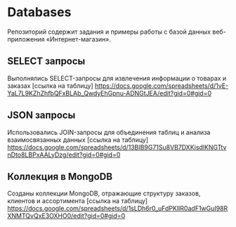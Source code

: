# Databases
Репозиторий содержит задания и примеры работы с базой данных веб-приложения «Интернет-магазин».

## SELECT запросы
Выполнялись SELECT-запросы для извлечения информации о товарах и заказах
[ссылка на таблицу]
https://docs.google.com/spreadsheets/d/1vE-YaL7L9KZhZhfbQFxBLAb_QwdyEhGpnu-ADNGtJEA/edit?gid=0#gid=0

## JSON запросы
Использовались JOIN-запросы для объединения таблиц и анализа взаимосвязанных данных
[cсылка на таблицу]
https://docs.google.com/spreadsheets/d/13BIB9G71Su8VB7DXKisdlKNGTtvnDto8LBPxAALyDzg/edit?gid=0#gid=0

## Коллекция в MongoDB
Созданы коллекции MongoDB, отражающие структуру заказов, клиентов и ассортимента
[ссылка на таблицу]
https://docs.google.com/spreadsheets/d/1sLDh6r0_uFdPKlIR0adF1wGuI98RXNMTQvQxE3OXHO0/edit?gid=0#gid=0
